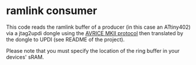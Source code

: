 # ramlink consumer

This code reads the ramlink buffer of a producer (in this case an ATtiny402) via a jtag2updi dongle using the [AVRICE MKII protocol](https://github.com/Frankkkkk/jtagice-mkii-rs) then translated by the dongle to UPDI (see README of the project).


Please note that you must specify the location of the ring buffer in your devices' sRAM.